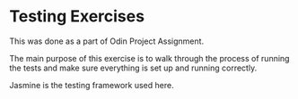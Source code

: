 # Testing Exercises

This was done as a part of Odin Project Assignment. 

The main purpose of this exercise is to walk through the process of running the tests and make sure everything is set up and running correctly. 

Jasmine is the testing framework used here.